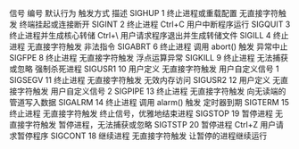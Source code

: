信号	编号	默认行为	触发方式	描述
SIGHUP	1	终止进程或重载配置	无直接字符触发	终端挂起或连接断开
SIGINT	2	终止进程	Ctrl+C	用户中断程序运行
SIGQUIT	3	终止进程并生成核心转储	Ctrl+\	用户请求程序退出并生成转储文件
SIGILL	4	终止进程	无直接字符触发	非法指令
SIGABRT	6	终止进程	调用 abort() 触发	异常中止
SIGFPE	8	终止进程	无直接字符触发	浮点运算异常
SIGKILL	9	终止进程	无法捕获或忽略	强制杀死进程
SIGUSR1	10	用户定义	无直接字符触发	用户自定义信号 1
SIGSEGV	11	终止进程	无直接字符触发	无效内存访问
SIGUSR2	12	用户定义	无直接字符触发	用户自定义信号 2
SIGPIPE	13	终止进程	无直接字符触发	向无读端的管道写入数据
SIGALRM	14	终止进程	调用 alarm() 触发	定时器到期
SIGTERM	15	终止进程	无直接字符触发	终止信号，优雅地结束进程
SIGSTOP	19	暂停进程	无直接字符触发	暂停进程，无法捕获或忽略
SIGTSTP	20	暂停进程	Ctrl+Z	用户请求暂停程序
SIGCONT	18	继续进程	无直接字符触发	让暂停的进程继续运行